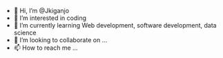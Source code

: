 - 👋 Hi, I’m @Jkiganjo
- 👀 I’m interested in coding
- 🌱 I’m currently learning Web development, software development, data science
- 💞️ I’m looking to collaborate on ...
- 📫 How to reach me ...

<!---
Jkiganjo/Jkiganjo is a ✨ special ✨ repository because its `README.md` (this file) appears on your GitHub profile.
You can click the Preview link to take a look at your changes.
--->
